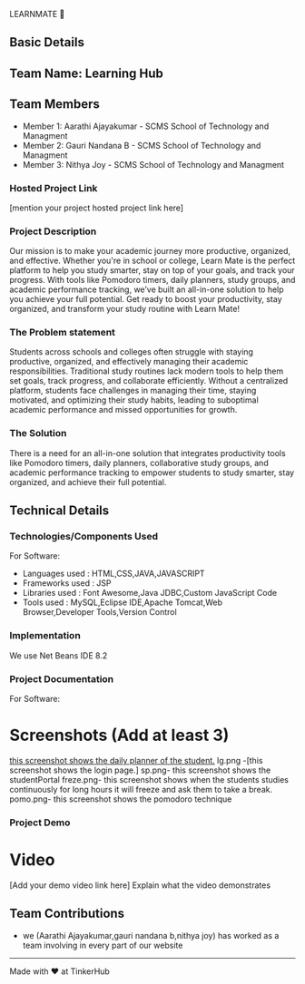 LEARNMATE 🎯


## Basic Details

## Team Name: Learning Hub


## Team Members

- Member 1: Aarathi Ajayakumar - SCMS School of Technology and Managment
- Member 2: Gauri Nandana B - SCMS School of Technology and Managment
- Member 3: Nithya Joy - SCMS School of Technology and Managment

### Hosted Project Link
[mention your project hosted project link here]

### Project Description

Our mission is to make your academic journey more productive, organized, and effective. 
Whether you're in school or college, Learn Mate is the perfect platform to help you study smarter, stay on top of your goals, and track your progress. 
With tools like Pomodoro timers, daily planners, study groups, and academic performance tracking, we’ve built an all-in-one solution to help you achieve your full potential.
Get ready to boost your productivity, stay organized, and transform your study routine with Learn Mate!

### The Problem statement

Students across schools and colleges often struggle with staying productive, organized, and effectively managing their academic responsibilities. 
Traditional study routines lack modern tools to help them set goals, track progress, and collaborate efficiently. Without a centralized platform, 
students face challenges in managing their time, staying motivated, and optimizing their study habits, leading to suboptimal academic performance and missed opportunities for growth. 

### The Solution

There is a need for an all-in-one solution that integrates productivity tools like Pomodoro timers, daily planners, collaborative study groups, and academic performance tracking to 
empower students to study smarter, stay organized, and achieve their full potential.


## Technical Details

### Technologies/Components Used

For Software:
- Languages used : HTML,CSS,JAVA,JAVASCRIPT
- Frameworks used : JSP
- Libraries used : Font Awesome,Java JDBC,Custom JavaScript Code
- Tools used : MySQL,Eclipse IDE,Apache Tomcat,Web Browser,Developer Tools,Version Control


### Implementation

We use Net Beans IDE 8.2

### Project Documentation
For Software:

# Screenshots (Add at least 3)

[this screenshot shows the daily planner of the student.](dp.png)
lg.png -[this screenshot shows the login page.]
sp.png- this screenshot shows the studentPortal
freze.png- this screenshot shows when the students studies continuously for long hours it will freeze and ask them to take a break.
pomo.png- this screenshot shows the pomodoro technique

### Project Demo
# Video
[Add your demo video link here]
Explain what the video demonstrates


## Team Contributions
- we (Aarathi Ajayakumar,gauri nandana b,nithya joy) has worked as a team involving in every part of our website

---
Made with ❤ at TinkerHub

